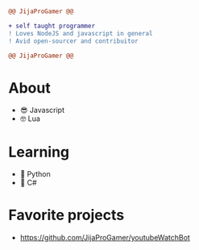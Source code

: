 ```diff

@@ JijaProGamer @@

+ self taught programmer
! Loves NodeJS and javascript in general
! Avid open-sourcer and contribuitor

@@ JijaProGamer @@

```

# About
 * 😎 Javascript
 * 🤓 Lua

# Learning
 * 🐍 Python
 * 🦇 C#

# Favorite projects
 * https://github.com/JijaProGamer/youtubeWatchBot
